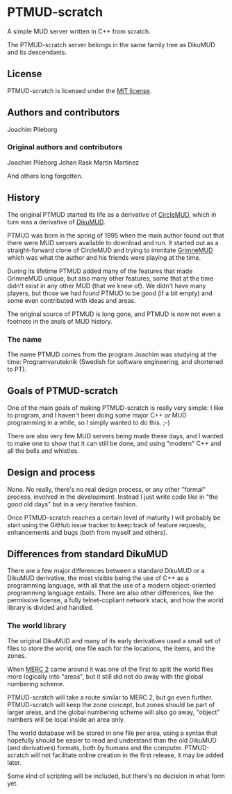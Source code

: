# PTMUD-scratch

A simple MUD server written in C++ from scratch.

The PTMUD-scratch server belongs in the same family tree as DikuMUD and its descendants.

## License

PTMUD-scratch is licensed under the [MIT license](https://opensource.org/licenses/MIT).

## Authors and contributors

Joachim Pileborg

### Original authors and contributors

Joachim Pileborg
Johan Rask
Martin Martinez

And others long forgotten.
 
## History

The original PTMUD started its life as a derivative of [CircleMUD](http://www.circlemud.org/), which in turn was a
derivative of [DikuMUD](https://en.wikipedia.org/wiki/DikuMUD).

PTMUD was born in the spring of 1995 when the main author found out that there were MUD servers available to
download and run. It started out as a straight-forward clone of CircleMUD and trying to immitate
[GrimneMUD](http://mudstats.com/World/GrimneMUD) which was what the author and his friends were playing at the time.

During its lifetime PTMUD added many of the features that made GrimneMUD unique, but also many other features, some
that at the time didn't exist in any other MUD (that we knew of). We didn't have many players, but those we had found
PTMUD to be good (if a bit empty) and some even contributed with ideas and areas.

The original source of PTMUD is long gone, and PTMUD is now not even a footnote in the anals of MUD history.

### The name

The name PTMUD comes from the program Joachim was studying at the time: Programvaruteknik (Swedish for software engineering, and shortened to PT).

## Goals of PTMUD-scratch

One of the main goals of making PTMUD-scratch is really very simple: I like to program, and I haven't been doing some major C++ *or* MUD programming in a while, so I simply wanted to do this. ;-)

There are also very few MUD servers being made these days, and I wanted to make one to show that it can still be done, and using "modern" C++ and all the bells and whistles.

## Design and process

None. No really, there's no real design process, or any other "formal" process, involved in the development. Instead I just write code like in "the good old days" but in a very iterative fashion.

Once PTMUD-scratch reaches a certain level of maturity I will probably be start using the GitHub issue tracker to keep track of feature requests, enhancements and bugs (both from myself and others).

## Differences from standard DikuMUD

There are a few major differences between a standard DikuMUD or a DikuMUD derivative, the most visible being the use of C++ as a programming language, with all that the use of a modern object-oriented programming language entails.
There are also other differences, like the permissive license, a fully telnet-copliant network stack, and how the world library is divided and handled.

### The world library

The original DikuMUD and many of its early derivatives used a small set of files to store the world, one file each for the locations, the items, and the zones.

When [MERC 2](https://en.wikipedia.org/wiki/Merc_%28MUD%29) came around it was one of the first to split the world files more logically into "areas", but it still did not do away with the global numbering scheme.

PTMUD-scratch will take a route similar to MERC 2, but go even further. PTMUD-scratch will keep the zone concept, but zones should be part of larger areas, and the global numbering scheme will also go away, "object" numbers will be local inside an area only.

The world database will be stored in one file per area, using a syntax that hopefully should be easier to read and understand than the old DikuMUD (and derivatives) formats, both by humans and the computer.
PTMUD-scratch will not facilitate online creation in the first release, it may be added later.

Some kind of scripting will be included, but there's no decision in what form yet.
